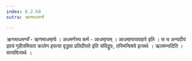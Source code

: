 ```yaml
---
index: 8.2.60
sutra: ऋणमाधमर्ण्ये

---
```

_ऋणमाधमर्ण्ये_ - ऋणमाधमण्र्ये । अधमर्णस्य कर्म - आधमण्र्यम् । आधमण्र्यव्यवहारे इति । स च अन्यदीयं द्रवयं गृहीतमियता कालेन इयत्या वृद्ध्या प्रतिदीयते इति संविद्रूपः, तस्मिन्विषये इत्यर्थः । ऋतमन्यदिति । सत्यमित्यर्थः ।